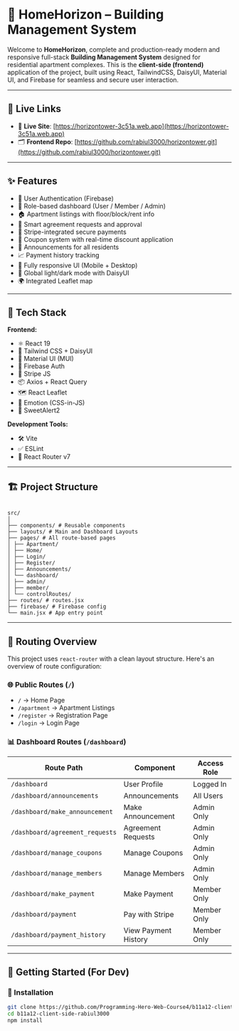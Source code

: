 # 🏢 HomeHorizon – Building Management System

Welcome to **HomeHorizon**, complete and production-ready modern and responsive full-stack **Building Management System** designed for residential apartment complexes. This is the **client-side (frontend)** application of the project, built using React, TailwindCSS, DaisyUI, Material UI, and Firebase for seamless and secure user interaction.

---

## 🔗 Live Links

- 🚀 **Live Site**: [https://horizontower-3c51a.web.app](https://horizontower-3c51a.web.app)
- 🗂️ **Frontend Repo**: [https://github.com/rabiul3000/horizontower.git](https://github.com/rabiul3000/horizontower.git)

---

## ✨ Features

- 🔐 User Authentication (Firebase)
- 👥 Role-based dashboard (User / Member / Admin)
- 🏠 Apartment listings with floor/block/rent info
- 📄 Smart agreement requests and approval
- 💸 Stripe-integrated secure payments
- 🧾 Coupon system with real-time discount application
- 📢 Announcements for all residents
- 📈 Payment history tracking
- 📱 Fully responsive UI (Mobile + Desktop)
- 🌙 Global light/dark mode with DaisyUI
- 🌍 Integrated Leaflet map

---

## 🧰 Tech Stack

**Frontend:**

- ⚛️ React 19
- 🎨 Tailwind CSS + DaisyUI
- 🧱 Material UI (MUI)
- 🔐 Firebase Auth
- 🧾 Stripe JS
- 📦 Axios + React Query
- 🗺️ React Leaflet
- 💅 Emotion (CSS-in-JS)
- 🧠 SweetAlert2

**Development Tools:**

- 🛠️ Vite
- ✅ ESLint
- 🔄 React Router v7

---

## 🏗️ Project Structure
```

src/
│
├── components/ # Reusable components
├── layouts/ # Main and Dashboard Layouts
├── pages/ # All route-based pages
│ ├── Apartment/
│ ├── Home/
│ ├── Login/
│ ├── Register/
│ ├── Announcements/
│ └── dashboard/
│ ├── admin/
│ ├── member/
│ └── controlRoutes/
├── routes/ # routes.jsx
├── firebase/ # Firebase config
└── main.jsx # App entry point

```

---

## 🔄 Routing Overview

This project uses `react-router` with a clean layout structure. Here's an overview of route configuration:

### 🌐 Public Routes (`/`)

- `/` → Home Page
- `/apartment` → Apartment Listings
- `/register` → Registration Page
- `/login` → Login Page

### 📊 Dashboard Routes (`/dashboard`)

| Route Path                     | Component                | Access Role  |
|-----------------------------   |--------------------------|--------------|
| `/dashboard`                   | User Profile             | Logged In    |
| `/dashboard/announcements`     | Announcements            | All Users    |
| `/dashboard/make_announcement` | Make Announcement        | Admin Only   |
| `/dashboard/agreement_requests`| Agreement Requests       | Admin Only   |
| `/dashboard/manage_coupons`    | Manage Coupons           | Admin Only   |
| `/dashboard/manage_members`    | Manage Members           | Admin Only   |
| `/dashboard/make_payment`      | Make Payment             | Member Only  |
| `/dashboard/payment`           | Pay with Stripe          | Member Only  |
| `/dashboard/payment_history`   | View Payment History     | Member Only  |

---

## 🚀 Getting Started (For Dev)

### 🔧 Installation

```bash
git clone https://github.com/Programming-Hero-Web-Course4/b11a12-client-side-rabiul3000.git
cd b11a12-client-side-rabiul3000
npm install
